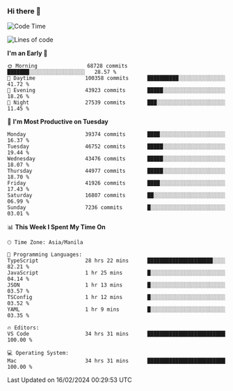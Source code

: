 ### Hi there 👋

<!--START_SECTION:waka-->
![Code Time](http://img.shields.io/badge/Code%20Time-4%2C891%20hrs%2014%20mins-blue)

![Lines of code](https://img.shields.io/badge/From%20Hello%20World%20I%27ve%20Written-108.8%20million%20lines%20of%20code-blue)

**I'm an Early 🐤** 

```text
🌞 Morning                68728 commits       ███████░░░░░░░░░░░░░░░░░░   28.57 % 
🌆 Daytime                100358 commits      ██████████░░░░░░░░░░░░░░░   41.72 % 
🌃 Evening                43923 commits       █████░░░░░░░░░░░░░░░░░░░░   18.26 % 
🌙 Night                  27539 commits       ███░░░░░░░░░░░░░░░░░░░░░░   11.45 % 
```
📅 **I'm Most Productive on Tuesday** 

```text
Monday                   39374 commits       ████░░░░░░░░░░░░░░░░░░░░░   16.37 % 
Tuesday                  46752 commits       █████░░░░░░░░░░░░░░░░░░░░   19.44 % 
Wednesday                43476 commits       █████░░░░░░░░░░░░░░░░░░░░   18.07 % 
Thursday                 44977 commits       █████░░░░░░░░░░░░░░░░░░░░   18.70 % 
Friday                   41926 commits       ████░░░░░░░░░░░░░░░░░░░░░   17.43 % 
Saturday                 16807 commits       ██░░░░░░░░░░░░░░░░░░░░░░░   06.99 % 
Sunday                   7236 commits        █░░░░░░░░░░░░░░░░░░░░░░░░   03.01 % 
```


📊 **This Week I Spent My Time On** 

```text
🕑︎ Time Zone: Asia/Manila

💬 Programming Languages: 
TypeScript               28 hrs 22 mins      █████████████████████░░░░   82.21 % 
JavaScript               1 hr 25 mins        █░░░░░░░░░░░░░░░░░░░░░░░░   04.14 % 
JSON                     1 hr 13 mins        █░░░░░░░░░░░░░░░░░░░░░░░░   03.57 % 
TSConfig                 1 hr 12 mins        █░░░░░░░░░░░░░░░░░░░░░░░░   03.52 % 
YAML                     1 hr 9 mins         █░░░░░░░░░░░░░░░░░░░░░░░░   03.35 % 

🔥 Editors: 
VS Code                  34 hrs 31 mins      █████████████████████████   100.00 % 

💻 Operating System: 
Mac                      34 hrs 31 mins      █████████████████████████   100.00 % 
```


 Last Updated on 16/02/2024 00:29:53 UTC
<!--END_SECTION:waka-->


<!--
**rad182/rad182** is a ✨ _special_ ✨ repository because its `README.md` (this file) appears on your GitHub profile.

Here are some ideas to get you started:

- 🔭 I’m currently working on ...
- 🌱 I’m currently learning ...
- 👯 I’m looking to collaborate on ...
- 🤔 I’m looking for help with ...
- 💬 Ask me about ...
- 📫 How to reach me: ...
- 😄 Pronouns: ...
- ⚡ Fun fact: ...
-->

